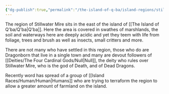 ```yaml
---
{"dg-publish":true,"permalink":"/the-island-of-q-ba/island-regions/stillwater-mire/"}
---
```


The region of Stillwater Mire sits in the east of the island of [[The Island of Q'ba/Q'ba\|Q'ba]]. Here the area is covered in swathes of marshlands, the soil and waterways here are deeply acidic and yet they teem with life from foliage, trees and brush as well as insects, small critters and more.

There are not many who have settled in this region, those who do are Dragonborn that live in a single town and many are devout followers of [[Deities/The Four Cardinal Gods/Null\|Null]], the deity who rules over Stillwater Mire, who is the god of Death, and of Dead Dragons. 

Recently word has spread of a group of [[Island Races/Human/Human\|Humans]] who are trying to terraform the region to allow a greater amount of farmland on the island.

